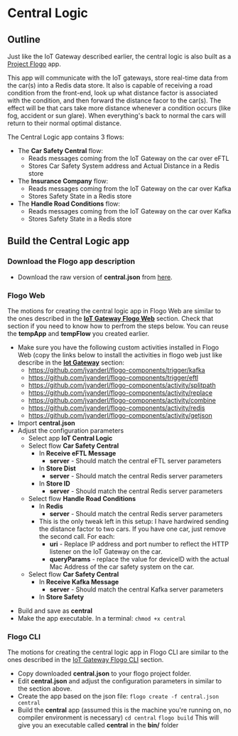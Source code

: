 # Central Logic

## Outline
Just like the IoT Gateway described earlier, the central logic is also built as a [Project Flogo](http://flogo.io) app.

This app will communicate with the IoT gateways, store real-time data from the car(s) into a Redis data store. It also is capable of receiving a road condition from the front-end, look up what distance factor is associated with the condition, and then forward the distance facor to the car(s). The effect will be that cars take more distance whenever a condition occurs (like fog, accident or sun glare). When everything's back to normal the cars will return to their normal optimal distance.
 
The Central Logic app contains 3 flows:

 - The **Car Safety Central** flow:
	 - Reads messages coming from the IoT Gateway on the car over eFTL
	 - Stores Car Safety System address and Actual Distance in a Redis store
 - The **Insurance Company** flow:
	 - Reads messages coming from the IoT Gateway on the car over Kafka
	 - Stores Safety State in a Redis store
 - The **Handle Road Conditions** flow:
	 - Reads messages coming from the IoT Gateway on the car over Kafka
	 - Stores Safety State in a Redis store

## Build the Central Logic app
### Download the Flogo app description
* Download the raw version of **central.json** from [here](central.json).

### Flogo Web
The motions for  creating the central logic app in Flogo Web are similar to the ones described in the [**IoT Gateway Flogo Web**](../iot-gateway/flogo-web/) section.
Check that section if you need to know how to perfrom the steps below. You can reuse the **tempApp** and **tempFlow** you created earlier.

 - Make sure you have the following custom activities installed in Flogo Web (copy  the links below to install the activities in flogo web just like describe in the [**Iot Gateway**](../iot-gateway/flogo-web) section:
	 - https://github.com/jvanderl/flogo-components/trigger/kafka
	 - https://github.com/jvanderl/flogo-components/trigger/eftl
	 - https://github.com/jvanderl/flogo-components/activity/splitpath
	 - https://github.com/jvanderl/flogo-components/activity/replace
	 - https://github.com/jvanderl/flogo-components/activity/combine
	 - https://github.com/jvanderl/flogo-components/activity/redis
	 - https://github.com/jvanderl/flogo-components/activity/getjson
 - Import **central.json**
 - Adjust the configuration parameters
	 * Select app **IoT Central Logic**
	 * Select flow **Car Safety Central**
		 * In **Receive eFTL Message**
			 * **server** - Should match the central eFTL server parameters
		 * In **Store Dist**
			 * **server** - Should match the central Redis server parameters
		 * In **Store ID**
			 * **server** - Should match the central Redis server parameters
	 * Select flow **Handle Road Conditions**
		 * In **Redis**
			 * **server** - Should match the central Redis server parameters
		 * This is the only tweak left in this setup: I have hardwired sending the distance factor to two cars. If you have one car, just remove the second call. For each:
			 * **uri** - Replace IP address and port number to reflect the HTTP listener on the IoT Gateway on the car.
			 * **queryParams** - replace the value for deviceID with the actual Mac Address of the car safety system on the car.
	 *  Select flow **Car Safety Central**
		 * In **Receive Kafka Message**
			 * **server** - Should match the central Kafka server parameters
		 * In **Store Safety**
 * Build and save as **central**
 * Make the app executable. In a terminal:
 `chmod +x central`

### Flogo CLI
The motions for  creating the central logic app in Flogo CLI are similar to the ones described in the [IoT Gateway Flogo CLI](../iot-gateway/flogo-cli/) section.

* Copy downloaded **central.json** to your flogo project folder.
* Edit **central.json** and adjust the configuration parameters in similar to the section above.
* Create the app based on the json file:
 `flogo create -f central.json central`
* Build the **central** app (assumed this is the machine you're running on, no compiler environment is necessary)
`cd central`
`flogo build`
This will give you an executable called **central** in the **bin/** folder